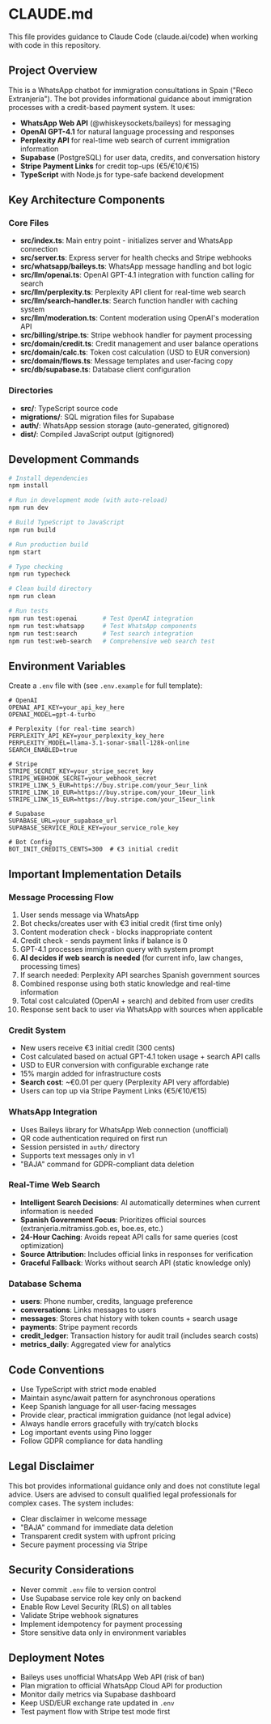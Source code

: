 # CLAUDE.md

This file provides guidance to Claude Code (claude.ai/code) when working with code in this repository.

## Project Overview

This is a WhatsApp chatbot for immigration consultations in Spain ("Reco Extranjería"). The bot provides informational guidance about immigration processes with a credit-based payment system. It uses:
- **WhatsApp Web API** (@whiskeysockets/baileys) for messaging
- **OpenAI GPT-4.1** for natural language processing and responses
- **Perplexity API** for real-time web search of current immigration information
- **Supabase** (PostgreSQL) for user data, credits, and conversation history
- **Stripe Payment Links** for credit top-ups (€5/€10/€15)
- **TypeScript** with Node.js for type-safe backend development

## Key Architecture Components

### Core Files
- **src/index.ts**: Main entry point - initializes server and WhatsApp connection
- **src/server.ts**: Express server for health checks and Stripe webhooks
- **src/whatsapp/baileys.ts**: WhatsApp message handling and bot logic
- **src/llm/openai.ts**: OpenAI GPT-4.1 integration with function calling for search
- **src/llm/perplexity.ts**: Perplexity API client for real-time web search
- **src/llm/search-handler.ts**: Search function handler with caching system
- **src/llm/moderation.ts**: Content moderation using OpenAI's moderation API
- **src/billing/stripe.ts**: Stripe webhook handler for payment processing
- **src/domain/credit.ts**: Credit management and user balance operations
- **src/domain/calc.ts**: Token cost calculation (USD to EUR conversion)
- **src/domain/flows.ts**: Message templates and user-facing copy
- **src/db/supabase.ts**: Database client configuration

### Directories
- **src/**: TypeScript source code
- **migrations/**: SQL migration files for Supabase
- **auth/**: WhatsApp session storage (auto-generated, gitignored)
- **dist/**: Compiled JavaScript output (gitignored)

## Development Commands

```bash
# Install dependencies
npm install

# Run in development mode (with auto-reload)
npm run dev

# Build TypeScript to JavaScript
npm run build

# Run production build
npm start

# Type checking
npm run typecheck

# Clean build directory
npm run clean

# Run tests
npm run test:openai       # Test OpenAI integration
npm run test:whatsapp     # Test WhatsApp components
npm run test:search       # Test search integration
npm run test:web-search   # Comprehensive web search test
```

## Environment Variables

Create a `.env` file with (see `.env.example` for full template):
```
# OpenAI
OPENAI_API_KEY=your_api_key_here
OPENAI_MODEL=gpt-4-turbo

# Perplexity (for real-time search)
PERPLEXITY_API_KEY=your_perplexity_key_here
PERPLEXITY_MODEL=llama-3.1-sonar-small-128k-online
SEARCH_ENABLED=true

# Stripe
STRIPE_SECRET_KEY=your_stripe_secret_key
STRIPE_WEBHOOK_SECRET=your_webhook_secret
STRIPE_LINK_5_EUR=https://buy.stripe.com/your_5eur_link
STRIPE_LINK_10_EUR=https://buy.stripe.com/your_10eur_link
STRIPE_LINK_15_EUR=https://buy.stripe.com/your_15eur_link

# Supabase
SUPABASE_URL=your_supabase_url
SUPABASE_SERVICE_ROLE_KEY=your_service_role_key

# Bot Config
BOT_INIT_CREDITS_CENTS=300  # €3 initial credit
```

## Important Implementation Details

### Message Processing Flow
1. User sends message via WhatsApp
2. Bot checks/creates user with €3 initial credit (first time only)
3. Content moderation check - blocks inappropriate content
4. Credit check - sends payment links if balance is 0
5. GPT-4.1 processes immigration query with system prompt
6. **AI decides if web search is needed** (for current info, law changes, processing times)
7. If search needed: Perplexity API searches Spanish government sources
8. Combined response using both static knowledge and real-time information
9. Total cost calculated (OpenAI + search) and debited from user credits
10. Response sent back to user via WhatsApp with sources when applicable

### Credit System
- New users receive €3 initial credit (300 cents)
- Cost calculated based on actual GPT-4.1 token usage + search API calls
- USD to EUR conversion with configurable exchange rate
- 15% margin added for infrastructure costs
- **Search cost**: ~€0.01 per query (Perplexity API very affordable)
- Users can top up via Stripe Payment Links (€5/€10/€15)

### WhatsApp Integration
- Uses Baileys library for WhatsApp Web connection (unofficial)
- QR code authentication required on first run
- Session persisted in `auth/` directory
- Supports text messages only in v1
- "BAJA" command for GDPR-compliant data deletion

### Real-Time Web Search
- **Intelligent Search Decisions**: AI automatically determines when current information is needed
- **Spanish Government Focus**: Prioritizes official sources (extranjeria.mitramiss.gob.es, boe.es, etc.)
- **24-Hour Caching**: Avoids repeat API calls for same queries (cost optimization)
- **Source Attribution**: Includes official links in responses for verification
- **Graceful Fallback**: Works without search API (static knowledge only)

### Database Schema
- **users**: Phone number, credits, language preference
- **conversations**: Links messages to users
- **messages**: Stores chat history with token counts + search usage
- **payments**: Stripe payment records
- **credit_ledger**: Transaction history for audit trail (includes search costs)
- **metrics_daily**: Aggregated view for analytics

## Code Conventions

- Use TypeScript with strict mode enabled
- Maintain async/await pattern for asynchronous operations
- Keep Spanish language for all user-facing messages
- Provide clear, practical immigration guidance (not legal advice)
- Always handle errors gracefully with try/catch blocks
- Log important events using Pino logger
- Follow GDPR compliance for data handling

## Legal Disclaimer

This bot provides informational guidance only and does not constitute legal advice. Users are advised to consult qualified legal professionals for complex cases. The system includes:
- Clear disclaimer in welcome message
- "BAJA" command for immediate data deletion
- Transparent credit system with upfront pricing
- Secure payment processing via Stripe

## Security Considerations

- Never commit `.env` file to version control
- Use Supabase service role key only on backend
- Enable Row Level Security (RLS) on all tables
- Validate Stripe webhook signatures
- Implement idempotency for payment processing
- Store sensitive data only in environment variables

## Deployment Notes

- Baileys uses unofficial WhatsApp Web API (risk of ban)
- Plan migration to official WhatsApp Cloud API for production
- Monitor daily metrics via Supabase dashboard
- Keep USD/EUR exchange rate updated in `.env`
- Test payment flow with Stripe test mode first